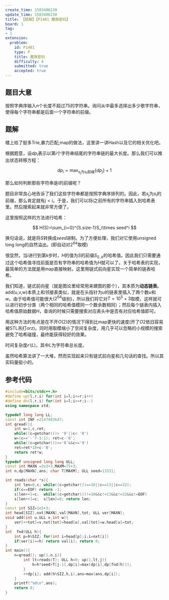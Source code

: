 ```yaml
---
create_time: 1583406230
update_time: 1583406230
title: 【题解】【P1481 魔族密码】
board: 1
tag:
- 1
extension:
  problem:
    id: P1481
    type: P
    title: 魔族密码
    difficulty: 4
    submitted: true
    accepted: true
---
```


## 题目大意

按照字典序输入$n$个长度不超过$75$的字符串。询问从中最多选择出多少歌字符串，使得每个字符串都是后面一个字符串的前缀。

## 题解

楼上给了挺多$\text{Trie,暴力匹配,map}$的做法，这里讲一讲$\text{Hash}$以及它的相关优化吧。

根据题意，设$dp_i$表示以第$i$个字符串结尾的字符串链的最大长度。那么我们可以推出状态转移方程：

$$
dp_i=\max_{\text{$s_j$为$s_i$前缀}}\{dp_j\}+1
$$

那么如何判断那些字符串是$i$的前缀呢？

题目非常良心地告诉了我们这些字符串都是按照字典序排列的。因此，若$s_j$为$s_i$的前缀，那么肯定就有$j<i$。于是，我们可以将$i$之前所有的字符串插入到哈希表里。然后搜索起来就非常方便了。

这里按照这样的方法进行哈希：

$$
H(S)=\sum_{i=0}^{S.size-1}S_i\times seed^i
$$

换句话说，就是将$S$转换成$seed$进制。为了方便处理，我们对它使用$\text{unsigned long long}$的自然溢出。(即自动对$2^{64}$取模)

很显然，当$i$进行到第$k$步时，$H$的值为$S$的前缀$S_{0..k}$的哈希值。因此我们只需要通过这个哈希值寻找前面是否有字符串的哈希值为$H$就可以了。关于哈希表的实现，最简单的方法就是用$\text{map}$直接映射。这里用链式前向星实现一个简单的链表哈希。

我们知道，链式前向星（就是图论里经常用来建图的那个），其本质为**动态链表**。$\text{add(u,v,w)}$本质上和邻接表类似，就是在头指针为$u$的链表里插入了两个数$u$和$w$。由于哈希值可能很大($2^{64}$级别)，所以我们将它对$T=10^5+3$取模，这样就可以进行初步分类（两个相同的哈希值模同一个数余数相同）；然后每个链表内插入哈希值原始数据$H$，查询的时候只需要搜索对应表头中是否有对应哈希值即可。

用这种方法的有点是在不开$O(2)$的情况下得到比$\text{map}$更快的速度(开了$O2$依旧容易被$\text{STL}$吊打$\text{orz}$)。同时用取模缩小了空间复杂度，用几乎可以忽略的小规模的搜索避免了哈希碰撞，最终能获得较好的效果。

时间复杂度$\mathcal O(L)$，其中$L$为字符串总长度。

虽然哈希算法讲了一大堆，然而实现起来只有链式前向星和几句话的查找。所以其实码量挺小的。

## 参考代码

```cpp
#include<bits/stdc++.h>
#define up(l,r,i) for(int i=l;i<=r;i++)
#define dn(l,r,i) for(int i=l;i>=r;i--)
using namespace std;

typedef long long LL;
const int INF =2147483647;
int qread(){
    int w=1,c,ret;
    while((c=getchar())> '9'||c< '0')
    w=(c=='-'?-1:1); ret=c-'0';
    while((c=getchar())>='0'&&c<='9')
    ret=ret*10+c-'0';
    return ret*w;
}
typedef unsigned long long ULL;
const int MAXN =2e3+3,MAXM=75+3;
int n,dp[MAXN],ans; char T[MAXM]; ULL seed=13331;

int reads(char *s){
    int len=0,c; while((c=getchar())==10||c==13||c==32);
    if(c==EOF) return -1;
    s[len++]=c;  while((c=getchar())!=10&&c!=13&&c!=32&&c!=EOF)
    s[len++]=c;  s[len]=0; return len;
}
const int SIZ=1e5+3;
int head[SIZ],nxt[MAXN],val[MAXN],tot; ULL ver[MAXN];
void add(int u,ULL v,int w){
    ver[++tot]=v,nxt[tot]=head[u],val[tot]=w,head[u]=tot;
}
int  fnd(ULL h){
    int p=h%SIZ; for(int i=head[p];i;i=nxt[i])
    if(ver[i]==h) return val[i]; return 0;
}
int main(){
    n=qread(); up(1,n,i){
        int lt=reads(T); ULL h=0; up(1,lt,j){
            h=h*seed+T[j-1],dp[i]=max(dp[i],dp[fnd(h)]);
        }
        ++dp[i]; add(h%SIZ,h,i),ans=max(ans,dp[i]);
    }
    printf("%d\n",ans);
    return 0;   
}
